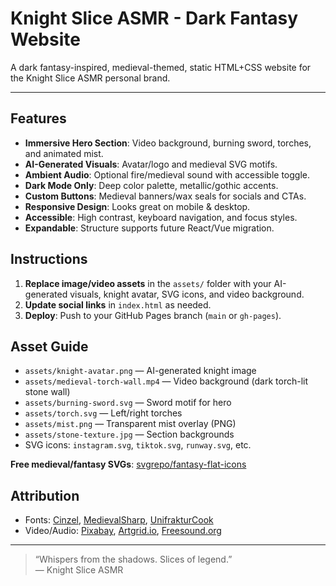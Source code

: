 # Knight Slice ASMR - Dark Fantasy Website

A dark fantasy-inspired, medieval-themed, static HTML+CSS website for the Knight Slice ASMR personal brand.

---

## Features

- **Immersive Hero Section**: Video background, burning sword, torches, and animated mist.
- **AI-Generated Visuals**: Avatar/logo and medieval SVG motifs.
- **Ambient Audio**: Optional fire/medieval sound with accessible toggle.
- **Dark Mode Only**: Deep color palette, metallic/gothic accents.
- **Custom Buttons**: Medieval banners/wax seals for socials and CTAs.
- **Responsive Design**: Looks great on mobile & desktop.
- **Accessible**: High contrast, keyboard navigation, and focus styles.
- **Expandable**: Structure supports future React/Vue migration.

## Instructions

1. **Replace image/video assets** in the `assets/` folder with your AI-generated visuals, knight avatar, SVG icons, and video background.
2. **Update social links** in `index.html` as needed.
3. **Deploy**: Push to your GitHub Pages branch (`main` or `gh-pages`).

## Asset Guide

- `assets/knight-avatar.png` — AI-generated knight image
- `assets/medieval-torch-wall.mp4` — Video background (dark torch-lit stone wall)
- `assets/burning-sword.svg` — Sword motif for hero
- `assets/torch.svg` — Left/right torches
- `assets/mist.png` — Transparent mist overlay (PNG)
- `assets/stone-texture.jpg` — Section backgrounds
- SVG icons: `instagram.svg`, `tiktok.svg`, `runway.svg`, etc.

**Free medieval/fantasy SVGs**: [svgrepo/fantasy-flat-icons](https://www.svgrepo.com/collection/fantasy-flat-icons/)

## Attribution

- Fonts: [Cinzel](https://fonts.google.com/specimen/Cinzel), [MedievalSharp](https://fonts.google.com/specimen/MedievalSharp), [UnifrakturCook](https://fonts.google.com/specimen/UnifrakturCook)
- Video/Audio: [Pixabay](https://pixabay.com/videos/), [Artgrid.io](https://artgrid.io/), [Freesound.org](https://freesound.org/)

---

> “Whispers from the shadows. Slices of legend.”  
> — Knight Slice ASMR
